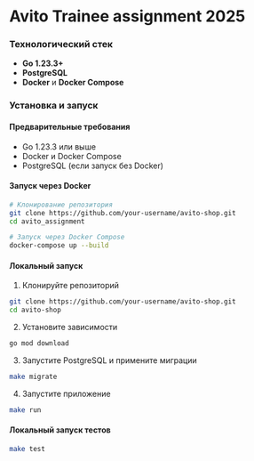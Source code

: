 # Avito Trainee assignment 2025

### Технологический стек

- **Go 1.23.3+**
- **PostgreSQL**
- **Docker** и **Docker Compose**

### Установка и запуск

#### Предварительные требования

- Go 1.23.3 или выше
- Docker и Docker Compose
- PostgreSQL (если запуск без Docker)

#### Запуск через Docker

```bash
# Клонирование репозитория
git clone https://github.com/your-username/avito-shop.git
cd avito_assignment

# Запуск через Docker Compose
docker-compose up --build    
```

#### Локальный запуск

1. Клонируйте репозиторий
```bash
git clone https://github.com/your-username/avito-shop.git
cd avito-shop
```

2. Установите зависимости
```bash
go mod download
```

3. Запустите PostgreSQL и примените миграции
```bash
make migrate
```

4. Запустите приложение
```bash
make run
```

#### Локальный запуск тестов

```bash
make test
```
